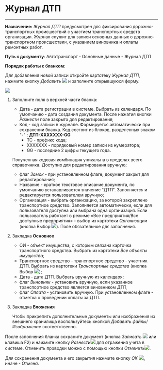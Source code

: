 ﻿# Журнал ДТП
_______________

**Назначение:** *Журнал ДТП* предусмотрен для фиксирования дорожно-транспортных происшествий с участием транспортных средств организации.
Журнал служит для записи основных данных о дорожно-транспортном происшествии, с указанием виновника и оплаты ремонтных работ.

**Путь к документу**: Автотранспорт - Основные данные - Журнал ДТП

**Порядок работы с бланком:**

Для добавления новой записи откройте картотеку *Журнал ДТП*, нажмите кнопку *Добавить* ![](topic:Com.AddFiles.Btn_Add.png) и заполните открывшуюся форму.

![](topic:.AddFiles.Screenshot_20082.jpg)

1. Заполните поля в верхней части бланка:

    - Дата - дата регистрации в системе. Выбрать из календаря. По умолчанию - дата создания документа. После нажатия кнопки *Разнести* поле закрыто для редактирования;
    - Код - код записи в журнале. Формируется автоматически  при сохранении бланка. Код состоит из блоков, разделенных знаком "-" : **ДТП-ХХХХХХХ-GG**
        * ТС - префикс кода;
        * ХХХХХХХ - порядковый номер записи из нумератора;
        * GG - последние 2 цифры текущего года.

    Полученная кодовая комбинация уникальна в пределах всего справочника. Доступно для редактирования вручную;
    - флаг *Замок* - при установленном флаге, документ закрыт для редактирования;
    - Название - краткое текстовое описание документа, по умолчанию устанавливается значение "ДТП". Заполняется и редактируется пользователем вручную;
    - Организация - выбрать организацию, за которой закреплено транспортное средство. Заполняется автоматически, если для пользователя доступна или выбрана одна организация. Если пользователь работает в режиме «Все предприятия/Все доступные предприятия» -
    выбор из картотеки *Организации* (кнопка Выбор ![](topic:Com.AddFiles.Buttons.Btn_select.png)). Поле обязательное для заполнения.

2. Закладка **Основное**

    - ОИ - объект имущества, с которым связана карточка транспортного средства. Выбрать из картотеки *Все объекты имущества*;
    - Транспортное средство - транспортное средство - участник ДТП. Выбрать из картотеки *Транспортные средства* (кнопка Выбор ![](topic:Com.AddFiles.Buttons.Btn_select.png));
    - Дата - дата ДТП. Выбрать вручную из календаря;
    - флаг *Виновник* - установить вручную, если указанное транспортное средство является виновником ДТП;
    - флаг *Оплата* - установить вручную. При установленном флаге - отметка о проведении оплаты за ДТП.

3. Закладка **Вложения**

    Чтобы прикрепить дополнительные документы или изображения из внешнего хранилища воспользуйтесь кнопкой *Добавить файлы*/*Изображение* соответственно.


После заполнения бланка сохраните документ (кнопка *Записать* ![](topic:Com.AddFiles.Buttons.Btn_Post.png) или клавиша F2) и нажмите кнопку *Разнести*![](topic:Com.AddFiles.Btn_Razntsti.png)
для отражения учета в системе. Отменить проводки можно с помощью кнопки *Отменить*![](topic:Com.AddFiles.Btn_Otmena.png).

Для сохранения документа и его закрытия нажмите кнопку *ОК* ![](topic:Com.AddFiles.Buttons.Btn_Ok_grey.png), иначе  -  *Отмена*. 


